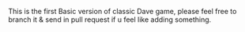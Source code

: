 This is the first Basic version of classic Dave game, please feel free to branch it & send in pull request if u feel like adding something.
